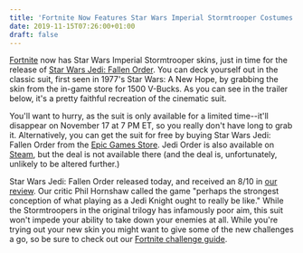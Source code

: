 ```yaml
---
title: 'Fortnite Now Features Star Wars Imperial Stormtrooper Costumes For A Limited Time'
date: 2019-11-15T07:26:00+01:00
draft: false
---
```


[Fortnite](https://www.gamespot.com/fortnite/) now has Star Wars Imperial Stormtrooper skins, just in time for the release of [Star Wars Jedi: Fallen Order](https://www.gamespot.com/star-wars-jedi-fallen-order/). You can deck yourself out in the classic suit, first seen in 1977's Star Wars: A New Hope, by grabbing the skin from the in-game store for 1500 V-Bucks. As you can see in the trailer below, it's a pretty faithful recreation of the cinematic suit.

You'll want to hurry, as the suit is only available for a limited time--it'll disappear on November 17 at 7 PM ET, so you really don't have long to grab it. Alternatively, you can get the suit for free by buying Star Wars Jedi: Fallen Order from the [Epic Games Store](https://www.epicgames.com/store/en-US/product/star-wars-jedi-fallen-order/home). Jedi Order is also available on [Steam](https://www.gamespot.com/articles/star-wars-jedi-fallen-order-more-ea-games-coming-t/1100-6470951/), but the deal is not available there (and the deal is, unfortunately, unlikely to be altered further.)

Star Wars Jedi: Fallen Order released today, and received an 8/10 in [our review](https://www.gamespot.com/reviews/star-wars-jedi-fallen-order-review-the-friends-we-/1900-6417364/). Our critic Phil Hornshaw called the game "perhaps the strongest conception of what playing as a Jedi Knight ought to really be like." While the Stormtroopers in the original trilogy has infamously poor aim, this suit won't impede your ability to take down your enemies at all. While you're trying out your new skin you might want to give some of the new challenges a go, so be sure to check out our [Fortnite challenge guide](https://www.gamespot.com/articles/fortnite-chapter-2-all-challenges-visit-landmarks-/1100-6470648/).